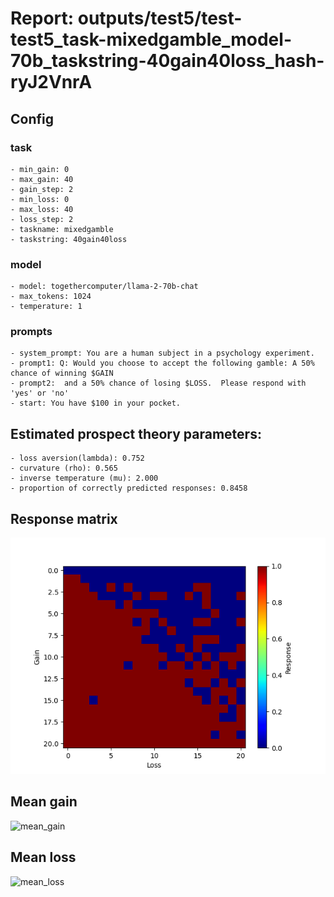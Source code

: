 # Report: outputs/test5/test-test5_task-mixedgamble_model-70b_taskstring-40gain40loss_hash-ryJ2VnrA
## Config

### task

    - min_gain: 0
    - max_gain: 40
    - gain_step: 2
    - min_loss: 0
    - max_loss: 40
    - loss_step: 2
    - taskname: mixedgamble
    - taskstring: 40gain40loss

### model

    - model: togethercomputer/llama-2-70b-chat
    - max_tokens: 1024
    - temperature: 1

### prompts

    - system_prompt: You are a human subject in a psychology experiment. 
    - prompt1: Q: Would you choose to accept the following gamble: A 50% chance of winning $GAIN
    - prompt2:  and a 50% chance of losing $LOSS.  Please respond with 'yes' or 'no'
    - start: You have $100 in your pocket. 

## Estimated prospect theory parameters:

    - loss aversion(lambda): 0.752
    - curvature (rho): 0.565
    - inverse temperature (mu): 2.000
    - proportion of correctly predicted responses: 0.8458                    
## Response matrix
![respmat](respmat.png)

## Mean gain
![mean_gain](mean_gain.png)

## Mean loss
![mean_loss](mean_loss.png)

